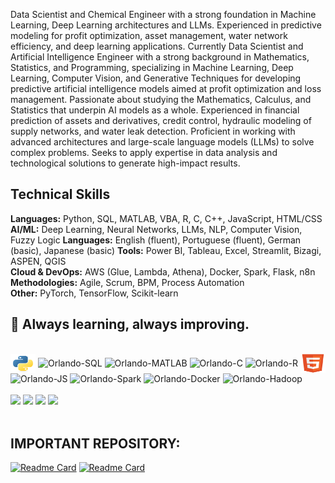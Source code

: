 Data Scientist and Chemical Engineer with a strong foundation in Machine Learning, Deep Learning architectures and LLMs. Experienced in predictive modeling for profit optimization, asset management, water network efficiency, and deep learning applications. Currently Data Scientist and Artificial Intelligence Engineer with a strong background in Mathematics, Statistics, and Programming, specializing in Machine Learning, Deep Learning, Computer Vision, and Generative Techniques for developing predictive artificial intelligence models aimed at profit optimization and loss management. Passionate about studying the Mathematics, Calculus, and Statistics that underpin AI models as a whole. Experienced in financial prediction of assets and derivatives, credit control, hydraulic modeling of supply networks, and water leak detection. Proficient in working with advanced architectures and large-scale language models (LLMs) to solve complex problems. Seeks to apply expertise in data analysis and technological solutions to generate high-impact results.

## Technical Skills

**Languages:** Python, SQL, MATLAB, VBA, R, C, C++, JavaScript, HTML/CSS 
**AI/ML:** Deep Learning, Neural Networks, LLMs, NLP, Computer Vision, Fuzzy Logic
**Languages:** English (fluent), Portuguese (fluent), German (basic), Japanese (basic)
**Tools:** Power BI, Tableau, Excel, Streamlit, Bizagi, ASPEN, QGIS  
**Cloud & DevOps:** AWS (Glue, Lambda, Athena), Docker, Spark, Flask, n8n  
**Methodologies:** Agile, Scrum, BPM, Process Automation  
**Other:** PyTorch, TensorFlow, Scikit-learn  

## 🌱 Always learning, always improving.

<div style="display: inline_block"><br>
  <img align="center" alt="Orlando-Python" height="30" width="40" src="https://raw.githubusercontent.com/devicons/devicon/master/icons/python/python-original.svg">
  <img align="center" alt="Orlando-SQL" height="30" width="40" src="https://cdn.jsdelivr.net/gh/devicons/devicon@latest/icons/mysql/mysql-original-wordmark.svg"/>
  <img align="center" alt="Orlando-MATLAB" height="30" width="40" src="https://cdn.jsdelivr.net/gh/devicons/devicon/icons/matlab/matlab-original.svg"/>
  <img align="center" alt="Orlando-C" height="30" width="40" src="https://cdn.jsdelivr.net/gh/devicons/devicon/icons/c/c-original.svg"/>
  <img align="center" alt="Orlando-R" height="30" width="40" src="https://cdn.jsdelivr.net/gh/devicons/devicon/icons/r/r-original.svg"/>
  <img align="center" alt="Orlando-HTML" height="30" width="40" src="https://raw.githubusercontent.com/devicons/devicon/master/icons/html5/html5-original.svg">
  <img align="center" alt="Orlando-JS" height="30" width="40" src="https://cdn.jsdelivr.net/gh/devicons/devicon@latest/icons/javascript/javascript-original.svg">
  <img align="center" alt="Orlando-Spark" height="30" width="40" src="https://cdn.jsdelivr.net/gh/devicons/devicon@latest/icons/apachespark/apachespark-original-wordmark.svg">
  <img align="center" alt="Orlando-Docker" height="30" width="40" src="https://cdn.jsdelivr.net/gh/devicons/devicon@latest/icons/docker/docker-original-wordmark.svg">
  <img align="center" alt="Orlando-Hadoop" height="30" width="40" src="https://cdn.jsdelivr.net/gh/devicons/devicon@latest/icons/hadoop/hadoop-original.svg">
          
          
</div>
<br/>
<div> 
  <a href="https://wa.me/5519995077848" target="_blank"><img src="https://img.shields.io/badge/WhatsApp-25D366?style=for-the-badge&logo=whatsapp&logoColor=white" target="_blank"></a> 
  <a href="https://www.youtube.com/@orlandopardini" target="_blank"><img src="https://img.shields.io/badge/YouTube-FF0000?style=for-the-badge&logo=youtube&logoColor=white" target="_blank"></a>
  <a href = "mailto:orlando.pardini@outlook.com"><img src="https://img.shields.io/badge/-Gmail-%23333?style=for-the-badge&logo=gmail&logoColor=white" target="_blank"></a>
  <a href="https://www.linkedin.com/in/orlandopardini/" target="_blank"><img src="https://img.shields.io/badge/-LinkedIn-%230077B5?style=for-the-badge&logo=linkedin&logoColor=white" target="_blank"></a> 
</div><br/>

## IMPORTANT REPOSITORY: <br/>
[![Readme Card](https://github-readme-stats.vercel.app/api/pin/?username=orlandopardini&repo=Controle_de_Processos&theme=radical&langs_count=true)](https://github.com/orlandopardini/Controle_de_Processos)
[![Readme Card](https://github-readme-stats.vercel.app/api/pin/?username=orlandopardini&repo=Machine_Learning&theme=radical&langs_count=true&hide=)](https://github.com/orlandopardini/Machine_Learning)






